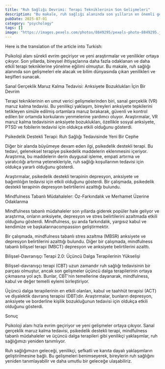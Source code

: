 ```yaml
---
title: "Ruh Sağlığı Devrimi: Terapi Tekniklerinin Son Gelişmeleri"
description: "Bu makale, ruh sağlığı alanında son yılların en önemli gelişmelerini ele alıyor. Sanal gerçeklik maruz kalma tedavisi, psikedelik destekli terapi ve üçüncü dalga terapileri gibi yenilikçi yaklaşımlar, ruh sağlığımızı yeniden tanımlıyor."
pubDate: 2025-07-01
category: "psychology"
tags: []
image: "https://images.pexels.com/photos/8849295/pexels-photo-8849295.jpeg?auto=compress&cs=tinysrgb&h=650&w=940"
---
```


Here is the translation of the article into Turkish:

Psikoloji alanı sürekli evrim geçiriyor ve yeni araştırmalar ve yenilikler ortaya çıkıyor. Son yıllarda, bireysel ihtiyaçlarına daha fazla odaklanan ve daha etkili terapi tekniklerine yönelme eğilimi olmuştur. Bu makale, ruh sağlığı alanında son gelişmeleri ele alacak ve bilim dünyasında çıkan yenilikleri ve keşifleri sunacak.

Sanal Gerçeklik Maruz Kalma Tedavisi: Anksiyete Bozuklukları İçin Bir Devrim

Terapi tekniklerinin en umut verici gelişmelerinden biri, sanal gerçeklik (VR) maruz kalma tedavisi. Bu yenilikçi yaklaşım, bireyleri anksiyete tepkilerini tetikleyen simüle edilmiş ortamlara maruz bırakarak, güvenli ve kontrol edilen bir ortamda korkularını yenmelerine yardımcı oluyor. Araştırmalar, VR maruz kalma tedavisinin anksiyete bozuklukları, özellikle sosyal anksiyete, PTSD ve fobilerin tedavisi için oldukça etkili olduğunu gösterdi.

Psikedelik Destekli Terapi: Ruh Sağlığı Tedavisinde Yeni Bir Cephe

Diğer bir alanda büyümeye devam eden ilgi, psikedelik destekli terapi. Bu tedavi, geleneksel terapiye psikedelik maddelerin eklenmesini içeriyor. Araştırma, bu maddelerin derin duygusal işleme, empati artırma ve yaratıcılığı artırma yetenekleriyle, ruh sağlığı koşullarının tedavisi için oldukça yararlı olduğunu gösterdi.

Araştırmalar, psikedelik destekli terapinin depresyon, anksiyete ve bağımlılığın tedavisi için etkili olduğunu gösterdi. Bir çalışmada, psikedelik destekli terapinin depresyon belirtilerini azalttığı bulundu.

Mindfulness Tabanlı Müdahaleler: Öz-Farkındalık ve Merhamet Üzerine Odaklanma

Mindfulness tabanlı müdahaleler son yıllarda giderek popüler hale geliyor ve araştırma, onların anksiyete, depresyon ve stres belirtilerini azaltmada etkili olduğunu gösterdi. Mindfulness, şu anda farkındalık, yargısız kabul ve kendimize ve başkalarınacompassion geliştirmektir.

Bir çalışmada, mindfulness tabanlı stres azaltma (MBSR) anksiyete ve depresyon belirtilerini azalttığı bulundu. Diğer bir çalışmada, mindfulness tabanlı bilişsel terapi (MBCT) depresyon ve anksiyete belirtilerini azalttı.

Bilişsel-Davranışçı Terapi 2.0: Üçüncü Dalga Terapilerinin Yükselişi

Bilişsel-davranışçı terapi (CBT) uzun zamandır ruh sağlığı tedavisinin bir parçası olmuştur, ancak son gelişmeler üçüncü dalga terapilerinin ortaya çıkmasına yol açtı. Bunlar, CBT'nin temellerine dayanarak, mindfulness, kabul ve değer temelli eylemi birleştiriyor.

Üçüncü dalga terapilerinin en etkili olanları, kabul ve taahhüt terapisi (ACT) ve diyalektik davranış terapisi (DBT)dir. Araştırmalar, bunların depresyon, anksiyete ve borderline kişilik bozukluğunun tedavisi için oldukça etkili olduğunu gösterdi.

Sonuç

Psikoloji alanı hızla evrim geçiriyor ve yeni gelişmeler ortaya çıkıyor. Sanal gerçeklik maruz kalma tedavisi, psikedelik destekli terapi, mindfulness tabanlı müdahaleler ve üçüncü dalga terapileri gibi yenilikçi yaklaşımlar, ruh sağlığımızı yeniden tanımlıyor.

Ruh sağlığımızın geleceği, yenilikçi, şefkatli ve kanıta dayalı yaklaşımların geliştirilmesine bağlı. Bu gelişmeleri benimseyerek, bireylerin ruh sağlığını yeniden tanımlayabilir ve daha umutlu bir geleceğe ulaşabiliriz.